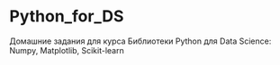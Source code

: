 # Python_for_DS
Домашние задания для курса Библиотеки Python для Data Science: Numpy, Matplotlib, Scikit-learn
